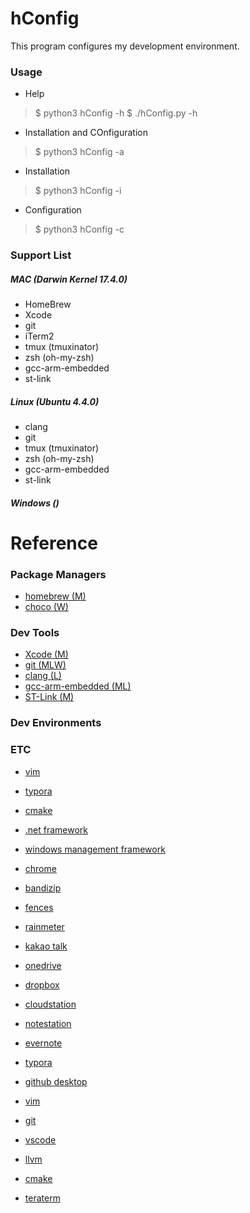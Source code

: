 # hConfig
This program configures my development environment.



### Usage

- Help
> $ python3 hConfig -h
> $ ./hConfig.py -h

- Installation and COnfiguration
> $ python3 hConfig -a

- Installation
> $ python3 hConfig -i <tools>

- Configuration
> $ python3 hConfig -c <tools>



### Support List

##### MAC (Darwin Kernel 17.4.0)

- HomeBrew
- Xcode
- git
- iTerm2
- tmux (tmuxinator)
- zsh (oh-my-zsh)
- gcc-arm-embedded
- st-link

##### Linux (Ubuntu 4.4.0)

- clang
- git
- tmux (tmuxinator)
- zsh (oh-my-zsh)
- gcc-arm-embedded
- st-link

##### Windows ()



# Reference

### Package Managers

- [homebrew (M)](https://brew.sh)
- [choco (W)](https://chocolatey.org/install)

### Dev Tools

- [Xcode (M)](https://developer.apple.com/xcode)
- [git (MLW)](https://git-scm.com/downloads)
- [clang (L)](https://clang.llvm.org)
- [gcc-arm-embedded (ML)](https://developer.arm.com/open-source/gnu-toolchain/gnu-rm)
- [ST-Link (M)](http://www.st.com/en/development-tools/st-link-v2.html)

### Dev Environments

### ETC

- [vim](https://vim.sourceforge.io/download.php)
- [typora](https://typora.io/)
- [cmake](https://cmake.org/download)
- [.net framework](https://www.microsoft.com/en-us/download)
- [windows management framework](https://www.microsoft.com/en-us/download)

- [chrome](https://www.google.com/chrome/browser/desktop)
- [bandizip](https://www.bandisoft.co.kr/bandizip)
- [fences](https://store.stardock.com/myaccount/products)
- [rainmeter](https://www.rainmeter.net)
- [kakao talk](http://www.kakao.com/talk/ko)

- [onedrive](https://onedrive.live.com/about/en-us/download)
- [dropbox](https://www.dropbox.com/install)
- [cloudstation](https://www.synology.com/en-us/support/download/DS213j)
- [notestation](https://www.synology.com/en-us/support/download/DS213j)
- [evernote](https://evernote.com/download)
- [typora](https://typora.io/)

- [github desktop](https://desktop.github.com)
- [vim](https://vim.sourceforge.io/download.php)
- [git](https://git-scm.com/downloads)
- [vscode](https://code.visualstudio.com/)
- [llvm](https://llvm.org/builds/)
- [cmake](https://cmake.org/download)
- [teraterm](https://ttssh2.osdn.jp)

